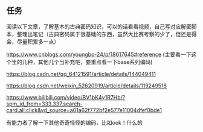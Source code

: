 ## 任务
阅读以下文章，了解基本的古典密码知识，可以的话看看视频，自己写对应解密脚本，整理出笔记（古典密码属于很基础的东西，虽然大比赛考察的少了，但还是得会，尽量积累多一点）

https://www.cnblogs.com/youngbo-24/p/18617645#reference
(主要看一下这个里的几种，其他几个当补充吧，要重点看一下base系列编码)

https://blog.csdn.net/qq_64121591/article/details/144049411

https://blog.csdn.net/weixin_52620919/article/details/119249518

https://www.bilibili.com/video/BV1bK4y1R7Hb/?spm_id_from=333.337.search-card.all.click&vd_source=a01a62f772bf2e577e11004dfef0bde1

有能力者了解一下其他奇奇怪怪的编码，比如ook！什么的
